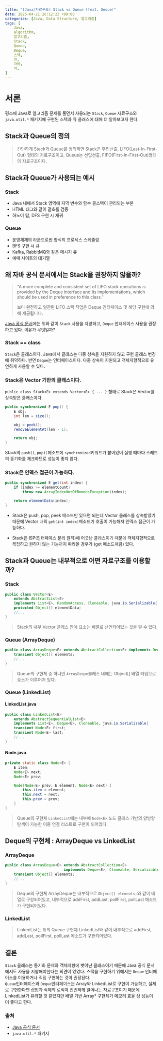 ```yaml
---
title: "[Java/자료구조] Stack vs Queue (feat. Deque)"
date: 2025-04-21 20:12:23 +09:00
categories: [Java, Data Structure, 알고리즘]
tags: [
    Java,
    algorithm,
    알고리즘,
    Stack,
    Queue,
    Deque,
    스택,
    큐,
    자바,
    덱,
]
---
```


# 서론

평소에 Java로 알고리즘 문제를 풀면서 사용되는 `Stack`, `Queue` 자료구조와 `java.util.*` 패키지에 구현된 스택과 큐 클래스에 대해 더 알아보고자 한다.

## Stack과 Queue의 정의

> 간단하게 Stack과 Queue를 정의하면 Stack은 후입선출, LIFO(Last-In-First-Out) 형태의 자료구조이고, Queue는 선입선출, FIFO(First-In-First-Out)형태의 자료구조이다.

## Stack과 Queue가 사용되는 예시

### Stack

- Java 내에서 Stack 영역에 지역 변수와 함수 콜스택이 관리되는 부분
- HTML 태그와 같이 괄호를 검증
- 하노이 탑, DFS 구현 시 재귀

### Queue

- 운영체제의 라운드로빈 방식의 프로세스 스케줄링
- BFS 구현 시 큐
- Kafka, RabbitMQ와 같은 메시지 큐
- 예매 사이트의 대기열

## 왜 자바 공식 문서에서는 Stack을 권장하지 않을까?

> "A more complete and consistent set of LIFO stack operations is provided by the Deque interface and its implementations, which should be used in preference to this class."
>
> 보다 완전하고 일관된 LIFO 스택 작업은 Deque 인터페이스 및 해당 구현에 의해 제공됩니다.

[Java 공식 문서](https://docs.oracle.com/javase/8/docs/api/java/util/Stack.html)에는 위와 같이 `Stack` 사용을 지양하고, `Deque` 인터페이스 사용을 권장하고 있다. 이유가 무엇일까?

### Stack == class

`Stack`은 클래스이다. Java에서 클래스는 다중 상속을 지원하지 않고 구현 클래스 변경에 취약하다.
반면 `Deque`는 인터페이스이다. 다중 상속이 지원되고 객체지향적으로 유연하게 사용할 수 있다.

### Stack은 Vector 기반의 클래스이다.

`public class Stack<E> extends Vector<E> { ... }` 형태로 Stack은 Vector를 상속받은 클래스이다.

```java
public synchronized E pop() {
    E obj;
    int len = size();

    obj = peek();
    removeElementAt(len - 1);

    return obj;
}
```

Stack의 `push()`, `pop()`메소드에 `synchronized`키워드가 붙어있어 실행 때마다 스레드의 동기화를 체크하므로 성능이 좋지 않다.

### Stack은 인덱스 접근이 가능하다.

```java
public synchronized E get(int index) {
    if (index >= elementCount)
        throw new ArrayIndexOutOfBoundsException(index);

    return elementData(index);
}
```

- Stack은 push, pop, peek 메소드만 있으면 되는데 Vector 클래스를 상속받았기 때문에 Vector 내의 `get(int index)`메소드가 호출이 가능해져 인덱스 접근이 가능하다.

- Stack은 ISP(인터페이스 분리 원칙)에 어긋난 클래스이기 때문에 객체지향적으로 복잡하고 원하지 않는 기능까지 따라올 경우가 (get 메소드처럼) 있다.

## Stack과 Queue는 내부적으로 어떤 자료구조를 이용할까?

### Stack

```java
public class Vector<E>
    extends AbstractList<E>
    implements List<E>, RandomAccess, Cloneable, java.io.Serializable{
    protected Object[] elementData;
    //...
}
```

> Stack의 내부 Vector 클래스 안에 요소는 배열로 선언되어있는 것을 알 수 있다.

### Queue (ArrayDeque)

```java
public class ArrayDeque<E> extends AbstractCollection<E> implements Deque<E>, Cloneable, Serializable {
    transient Object[] elements;
    //...
}
```

> Queue의 구현체 중 하나인 `ArrayDeque`클래스 내에는 Object[] 배열 타입으로 요소가 이루어져 있다.

### Queue (LinkedList)

#### LinkedList.java

```java
public class LinkedList<E>
    extends AbstractSequentialList<E>
    implements List<E>, Deque<E>, Cloneable, java.io.Serializable{
    transient Node<E> first;
    transient Node<E> last;
    //...
}
```

#### Node.java

```java
private static class Node<E> {
    E item;
    Node<E> next;        
    Node<E> prev;

    Node(Node<E> prev, E element, Node<E> next) {
        this.item = element;
        this.next = next;
        this.prev = prev;
    }
}
```

> Queue의 구현체 `LinkedList`에는 내부에 `Node<E>` 노드 클래스 기반의 양방향 탐색이 가능한 이중 연결 리스트로 구현이 되어있다.

## Deque의 구현체 : ArrayDeque vs LinkedList

### ArrayDeque

```java
public class ArrayDeque<E> extends AbstractCollection<E>
                           implements Deque<E>, Cloneable, Serializable{
    transient Object[] elements;
    //...
}
```

> Deque의 구현체 ArrayDeque는 내부적으로 `Object[] elements;`와 같이 배열로 구성되어있고, 내부적으로 addFirst, addLast, pollFirst, pollLast 메소드가 구현되어있다.

### LinkedList

> LinkedList는 위의 Queue 구현체 LinkedList와 같이 내부적으로 addFirst, addLast, pollFirst, pollLast 메소드가 구현되어있다.

## 결론

`Stack` 클래스는 동기화 문제와 객체지향에 벗어난 클래스이기 때문에 Java 공식 문서에서도 사용을 지양해야한다는 의견이 있었다. 스택을 구현하기 위해서는 `Deque` 인터페이스를 이용하거나 직접 구현하는 것이 권장된다.  
`Queue`인터페이스와 `Deque`인터페이스는 Array와 LinkedList로 구현이 가능하고, 실제로 구현한다면 삽입과 삭제의 로직이 빈번하게 일어나는 자료구조이기 때문에 LinkedList가 유리할 것 같았지만 배열 기반 Array* 구현체가 메모리 효율 상 성능이 더 좋다고 한다.

### 출처

- [Java 공식 문서](https://docs.oracle.com/javase/8/docs/api/java/util/Stack.html)
- `java.util.*` 패키지
